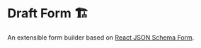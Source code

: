 # Draft Form 🏗

An extensible form builder based on [React JSON Schema Form](https://github.com/rjsf-team/react-jsonschema-form).
